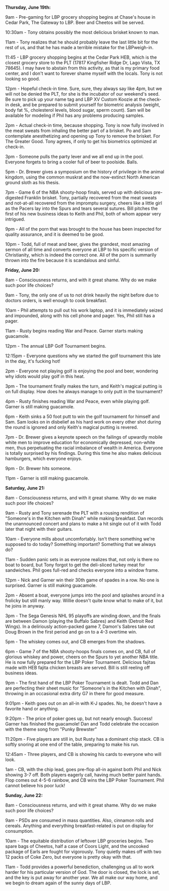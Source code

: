 **Thursday, June 19th:**  
  
9am - Pre-gaming for LBP grocery shopping begins at Chase's house in Cedar Park, The Gateway to LBP. Beer and Cheetos will be served.  
  
10:30am - Tony obtains possibly the most delicious brisket known to man.  
  
11am - Tony realizes that he should probably leave the last little bit for the rest of us, and that he has made a terrible mistake for the LBPweigh-in.  
  
11:45 - LBP grocery shopping begins at the Cedar Park HEB, which is the closest grocery store to the PLT (17817 Kingfisher Ridge Dr, Lago Vista, TX 78645). I may have to abstain from this activity, as that is my primary food center, and I don't want to forever shame myself with the locals. Tony is not looking so good.  
  
12pm - Hopeful check-in time. Sure, sure, they always say like 4pm, but we will not be denied the PLT, for she is the incubator of our weekend's seed. Be sure to pick up your name tag and LBP XV Custom Koozie at the check-in desk, and be prepared to submit yourself for biometric analysis (weight, body fat %, cholesterol levels, blood sugar, sperm count). Sam will be available for modeling if Phil has any problems producing samples.  
  
2pm - Actual check-in time, because shopping. Tony is now fully involved in the meat sweats from inhaling the better part of a brisket. Po and Sam contemplate anesthetizing and opening up Tony to remove the brisket. For The Greater Good. Tony agrees, if only to get his biometrics optimized at check-in.  
  
3pm - Someone pulls the party lever and we all end up in the pool. Everyone forgets to bring a cooler full of beer to poolside. Balls.  
  
5pm - Dr. Brewer gives a symposium on the history of privilege in the animal kingdom, using the common muskrat and the now-extinct North American ground sloth as his thesis.  
  
7pm - Game 6 of the NBA shooty-hoop finals, served up with delicious pre-digested Franklin brisket. Tony, partially recovered from the meat sweats and not-at-all recovered from the impromptu surgery, cheers like a little girl as the Pacers lay into the Spurs and tears several sutures. Bill pitches the first of his new business ideas to Keith and Phil, both of whom appear very intrigued.  
  
9pm - All of the porn that was brought to the house has been inspected for quality assurance, and it is deemed to be good.  
  
10pm - Todd, full of meat and beer, gives the grandest, most amazing sermon of all time and converts everyone at LBP to his specific version of Christianity, which is indeed the correct one. All of the porn is summarily thrown into the fire because it is scandalous and sinful.  
  
**Friday, June 20:**  
  
8am - Consciousness returns, and with it great shame. Why do we make such poor life choices?  
  
9am - Tony, the only one of us to not drink heavily the night before due to doctors orders, is well enough to cook breakfast.  
  
10am - Phil attempts to pull out his work laptop, and it is immediately seized and impounded, along with his cell phone and pager. Yes, Phil still has a pager.  
  
11am - Rusty begins reading War and Peace. Garner starts making guacamole.  
  
12pm - The annual LBP Golf Tournament begins.  
  
12:15pm - Everyone questions why we started the golf tournament this late in the day, it's fucking hot!  
  
2pm - Everyone not playing golf is enjoying the pool and beer, wondering why idiots would play golf in this heat.  
  
3pm - The tournament finally makes the turn, and Keith's magical putting is on full display. How does he always manage to only putt in the tournament?  
  
4pm - Rusty finishes reading War and Peace, even while playing golf. Garner is still making guacamole.  
  
6pm - Keith sinks a 50 foot putt to win the golf tournament for himself and Sam. Sam looks on in disbelief as his hard work on every other shot during the round is ignored and only Keith's magical putting is revered.  
  
7pm - Dr. Brewer gives a keynote speech on the failings of upwardly mobile white men to improve education for economically depressed, non-white men, thus perpetuating the racial imbalance of wealth in America. Everyone is totally surprised by his findings. During this time he also makes delicious hamburgers, which everyone enjoys.  
  
9pm - Dr. Brewer hits someone.  
  
11pm - Garner is still making guacamole.  
  
**Saturday, June 21:**  
  
8am - Consciousness returns, and with it great shame. Why do we make such poor life choices?  
  
9am - Rusty and Tony serenade the PLT with a rousing rendition of "Someone's in the Kitchen with Dinah" while making breakfast. Dan records the unannounced concert and plans to make a hit single out of it with Todd later that night with their guitars.  
  
10am - Everyone mills about uncomfortably. Isn't there something we're supposed to do today? Something important? Something that we always do?  
  
11am - Sudden panic sets in as everyone realizes that, not only is there no boat to board, but Tony forgot to get the deli-sliced turkey meat for sandwiches. Phil goes full-red and checks everyone into a window frame.  
  
12pm - Nick and Garner win their 30th game of spades in a row. No one is surprised. Garner is still making guacamole.  
  
2pm - Absent a boat, everyone jumps into the pool and splashes around in a frolicky but still manly way. Willie doesn't quite know what to make of it, but he joins in anyway.  
  
3pm - The Sega Genesis NHL 95 playoffs are winding down, and the finals are between Damon (playing the Buffalo Sabres) and Keith (Detroit Red Wings). In a deliriously action-packed game 7, Damon's Sabres take out Doug Brown in the first period and go on to a 4-3 overtime win.  
  
5pm - The whiskey comes out, and CB emerges from the shadows.  
  
6pm - Game 7 of the NBA shooty-hoops finals comes on, and CB, full of glorious whiskey and power, cheers on the Spurs to yet another NBA title. He is now fully prepared for the LBP Poker Tournament. Delicious fajitas made with HEB fajita chicken breasts are served. Bill is still reeling off business ideas.  
  
9pm - The first hand of the LBP Poker Tournament is dealt. Todd and Dan are perfecting their sheet music for "Someone's in the Kitchen with Dinah", throwing in an occasional extra dirty G7 in there for good measure.  
  
9:01pm - Keith goes out on an all-in with K-J spades. No, he doesn't have a favorite hand or anything.  
  
9:20pm - The price of poker goes up, but not nearly enough. Success! Garner has finished the guacamole! Dan and Todd celebrate the occasion with the theme song from "Punky Brewster"  
  
11:20pm - Five players are still in, but Rusty has a dominant chip stack. CB is softly snoring at one end of the table, preparing to make his run.  
  
12:45am - Three players, and CB is showing his cards to everyone who will look.  
  
1am - CB, with the chip lead, goes pre-flop all-in against both Phil and Nick showing 3-7 off. Both players eagerly call, having much better paint hands. Flop comes out 4-5-6 rainbow, and CB wins the LBP Poker Tournament. Phil cannot believe his poor luck!  
  
**Sunday, June 22:**  
  
8am - Consciousness returns, and with it great shame. Why do we make such poor life choices?  
  
9am - PSDs are consumed in mass quantities. Also, cinnamon rolls and cereals. Anything and everything breakfast-related is put on display for consumption.  
  
10am - The equitable distribution of leftover LBP groceries begins. Two spare bags of Cheetos, half a case of Coors Light, and the uncooked package of Earls are fought for vigorously. Tony quietly makes off with two 12 packs of Coke Zero, but everyone is pretty okay with that.  
  
11am - Todd provides a powerful benediction, challenging us all to work harder for his particular version of God. The door is closed, the lock is set, and the key is put away for another year. We all make our way home, and we begin to dream again of the sunny days of LBP.